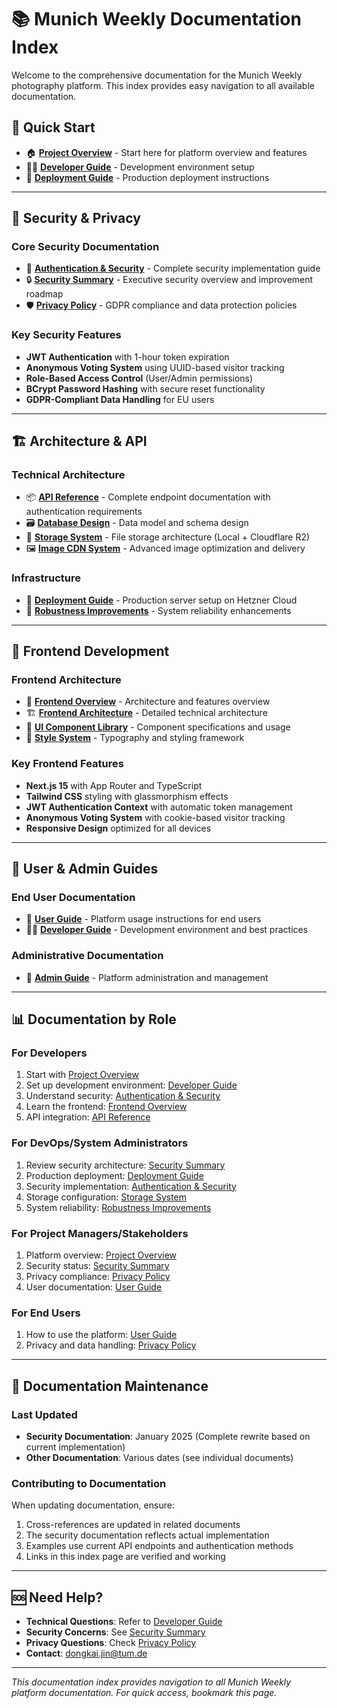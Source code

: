 # 📚 Munich Weekly Documentation Index

Welcome to the comprehensive documentation for the Munich Weekly photography platform. This index provides easy navigation to all available documentation.

## 🚀 Quick Start

- 🏠 **[Project Overview](../README.md)** - Start here for platform overview and features
- 🧑‍💻 **[Developer Guide](./dev-guide.md)** - Development environment setup
- 🚀 **[Deployment Guide](./deployment.md)** - Production deployment instructions

---

## 🔐 Security & Privacy

### Core Security Documentation
- 🔐 **[Authentication & Security](./auth.md)** - Complete security implementation guide
- 🔒 **[Security Summary](./security-summary.md)** - Executive security overview and improvement roadmap
- 🛡️ **[Privacy Policy](./privacy.md)** - GDPR compliance and data protection policies

### Key Security Features
- **JWT Authentication** with 1-hour token expiration
- **Anonymous Voting System** using UUID-based visitor tracking
- **Role-Based Access Control** (User/Admin permissions)
- **BCrypt Password Hashing** with secure reset functionality
- **GDPR-Compliant Data Handling** for EU users

---

## 🏗️ Architecture & API

### Technical Architecture
- 📦 **[API Reference](./api.md)** - Complete endpoint documentation with authentication requirements
- 🗃️ **[Database Design](./database.md)** - Data model and schema design
- 💾 **[Storage System](./storage.md)** - File storage architecture (Local + Cloudflare R2)
- 🖼️ **[Image CDN System](./image-cdn.md)** - Advanced image optimization and delivery

### Infrastructure
- 🚀 **[Deployment Guide](./deployment.md)** - Production server setup on Hetzner Cloud
- 💪 **[Robustness Improvements](./robustness-improvements.md)** - System reliability enhancements

---

## 📱 Frontend Development

### Frontend Architecture
- 📱 **[Frontend Overview](./frontend-overview.md)** - Architecture and features overview
- 🏗️ **[Frontend Architecture](./frontend-architecture.md)** - Detailed technical architecture
- 🧩 **[UI Component Library](./ui-components.md)** - Component specifications and usage
- 🎨 **[Style System](./style-system.md)** - Typography and styling framework

### Key Frontend Features
- **Next.js 15** with App Router and TypeScript
- **Tailwind CSS** styling with glassmorphism effects
- **JWT Authentication Context** with automatic token management
- **Anonymous Voting System** with cookie-based visitor tracking
- **Responsive Design** optimized for all devices

---

## 👥 User & Admin Guides

### End User Documentation
- 👤 **[User Guide](./user-guide.md)** - Platform usage instructions for end users
- 🧑‍💻 **[Developer Guide](./dev-guide.md)** - Development environment and best practices

### Administrative Documentation
- 🔧 **[Admin Guide](./admin-guide.md)** - Platform administration and management

---

## 📊 Documentation by Role

### For Developers
1. Start with [Project Overview](../README.md)
2. Set up development environment: [Developer Guide](./dev-guide.md)
3. Understand security: [Authentication & Security](./auth.md)
4. Learn the frontend: [Frontend Overview](./frontend-overview.md)
5. API integration: [API Reference](./api.md)

### For DevOps/System Administrators
1. Review security architecture: [Security Summary](./security-summary.md)
2. Production deployment: [Deployment Guide](./deployment.md)
3. Security implementation: [Authentication & Security](./auth.md)
4. Storage configuration: [Storage System](./storage.md)
5. System reliability: [Robustness Improvements](./robustness-improvements.md)

### For Project Managers/Stakeholders
1. Platform overview: [Project Overview](../README.md)
2. Security status: [Security Summary](./security-summary.md)
3. Privacy compliance: [Privacy Policy](./privacy.md)
4. User documentation: [User Guide](./user-guide.md)

### For End Users
1. How to use the platform: [User Guide](./user-guide.md)
2. Privacy and data handling: [Privacy Policy](./privacy.md)

---

## 🔄 Documentation Maintenance

### Last Updated
- **Security Documentation**: January 2025 (Complete rewrite based on current implementation)
- **Other Documentation**: Various dates (see individual documents)

### Contributing to Documentation
When updating documentation, ensure:
1. Cross-references are updated in related documents
2. The security documentation reflects actual implementation
3. Examples use current API endpoints and authentication methods
4. Links in this index page are verified and working

---

## 🆘 Need Help?

- **Technical Questions**: Refer to [Developer Guide](./dev-guide.md)
- **Security Concerns**: See [Security Summary](./security-summary.md)
- **Privacy Questions**: Check [Privacy Policy](./privacy.md)
- **Contact**: dongkai.jin@tum.de

---

*This documentation index provides navigation to all Munich Weekly platform documentation. For quick access, bookmark this page.* 